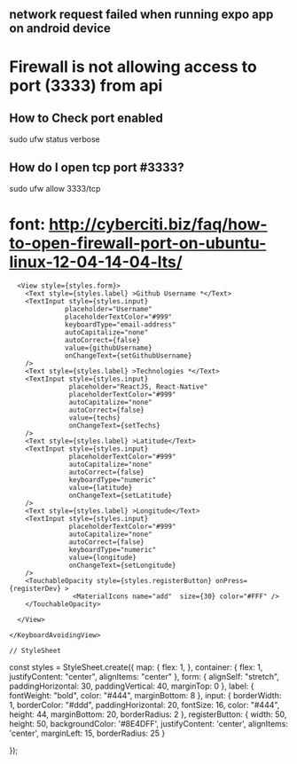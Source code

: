 ## network request failed when running expo app on android device
# Firewall is not allowing access to port (3333) from api

## How to Check port enabled
sudo ufw status verbose
## How do I open tcp port #3333?
sudo ufw allow 3333/tcp
# font: http://cyberciti.biz/faq/how-to-open-firewall-port-on-ubuntu-linux-12-04-14-04-lts/



<KeyboardAvoidingView behavior="padding" style={styles.container}>
      
      <View style={styles.form}>
        <Text style={styles.label} >Github Username *</Text>
        <TextInput style={styles.input}
                  placeholder="Username"
                  placeholderTextColor="#999"
                  keyboardType="email-address"
                  autoCapitalize="none"
                  autoCorrect={false}                 
                  value={githubUsername}
                  onChangeText={setGithubUsername}
        />
        <Text style={styles.label} >Technologies *</Text>
        <TextInput style={styles.input}
                   placeholder="ReactJS, React-Native"
                   placeholderTextColor="#999"
                   autoCapitalize="none"
                   autoCorrect={false}                   
                   value={techs}
                   onChangeText={setTechs}
        />
        <Text style={styles.label} >Latitude</Text>
        <TextInput style={styles.input}                   
                   placeholderTextColor="#999"                   
                   autoCapitalize="none"
                   autoCorrect={false}
                   keyboardType="numeric"
                   value={latitude}
                   onChangeText={setLatitude}
        />
        <Text style={styles.label} >Longitude</Text>
        <TextInput style={styles.input}                   
                   placeholderTextColor="#999"                   
                   autoCapitalize="none"
                   autoCorrect={false}
                   keyboardType="numeric"
                   value={longitude}
                   onChangeText={setLongitude}
        />
        <TouchableOpacity style={styles.registerButton} onPress={registerDev} >
					<MaterialIcons name="add"  size={30} color="#FFF" />
        </TouchableOpacity>
        
      </View>
      
    </KeyboardAvoidingView>

    // StyleSheet
const styles = StyleSheet.create({
  map: {
    flex: 1,
  },
  container: {
    flex: 1,
    justifyContent: "center",
    alignItems: "center"
  },
  form: {
    alignSelf: "stretch",
    paddingHorizontal: 30,
    paddingVertical: 40,
    marginTop: 0
  },
  label: {
    fontWeight: "bold",
    color: "#444",
    marginBottom: 8
  },
  input: {
    borderWidth: 1,
    borderColor: "#ddd",
    paddingHorizontal: 20,
    fontSize: 16,
    color: "#444",
    height: 44,
    marginBottom: 20,
    borderRadius: 2
  },
  registerButton: {
    width: 50,
		height: 50,
		backgroundColor: '#8E4DFF',
		justifyContent: 'center',
		alignItems: 'center',
		marginLeft: 15,
		borderRadius: 25
  }

});